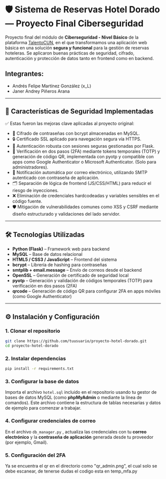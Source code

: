 # 🛡️ Sistema de Reservas Hotel Dorado — Proyecto Final Ciberseguridad

Proyecto final del módulo de **Ciberseguridad - Nivel Básico** de la plataforma [TalentoCUN](https://talentocun.tech/talentocun/index.php), en el que transformamos una aplicación web básica en una solución **segura y funcional** para la gestión de reservas hoteleras.
Se aplicaron buenas prácticas de seguridad, cifrado, autenticación y protección de datos tanto en frontend como en backend.

## Integrantes:
* Andrés Felipe Martínez González (x_L)
* Janer Andrey Piñeros Arana

---

## 🔐 Características de Seguridad Implementadas

✅ Estas fueron las mejoras clave aplicadas al proyecto original:

* 🔑 Cifrado de contraseñas con bcrypt almacenadas en MySQL.
* 🔒 Certificado SSL aplicado para navegación segura vía HTTPS.
* 🧾 Autenticación robusta con sesiones seguras gestionadas por Flask.
* 🧠 Verificación en dos pasos (2FA) mediante tokens temporales (TOTP) y generación de código QR, implementada con pyotp y compatible con apps como Google Authenticator o Microsoft Authenticator. (Solo para administradores).
* 📧 Notificación automática por correo electrónico, utilizando SMTP autenticado con contraseña de aplicación.
* 🗂️ Separación de lógica de frontend (JS/CSS/HTML) para reducir el riesgo de inyecciones.
* ❌ Eliminación de credenciales hardcodeadas y variables sensibles en el código fuente.
* 🛡️ Mitigación de vulnerabilidades comunes como XSS y CSRF mediante diseño estructurado y validaciones del lado servidor.

---

## 🛠️ Tecnologías Utilizadas

* **Python (Flask)** – Framework web para backend
* **MySQL** – Base de datos relacional
* **HTML5 / CSS3 / JavaScript** – Frontend del sistema
* **bcrypt** – Librería de hashing para contraseñas
* **smtplib + email.message** – Envío de correos desde el backend
* **OpenSSL** – Generación de certificado de seguridad local
* **pyotp** – Generación y validación de códigos temporales (TOTP) para verificación en dos pasos (2FA)
* **qrcode** – Generación de código QR para configurar 2FA en apps móviles (como Google Authenticator)

---

## ⚙️ Instalación y Configuración

### 1. Clonar el repositorio

```bash
git clone https://github.com/tuusuario/proyecto-hotel-dorado.git
cd proyecto-hotel-dorado
```

### 2. Instalar dependencias

```bash
pip install -r requirements.txt
```

### 3. Configurar la base de datos

Importa el archivo `hotel.sql` incluido en el repositorio usando tu gestor de bases de datos MySQL (como **phpMyAdmin** o mediante la línea de comandos).
Este archivo contiene la estructura de tablas necesarias y datos de ejemplo para comenzar a trabajar.

### 4. Configurar credenciales de correo

En el archivo `db_manager.py` , actualiza las credenciales con tu **correo electrónico** y la **contraseña de aplicación** generada desde tu proveedor (por ejemplo, Gmail).

### 5. Configuración del 2FA

Ya se encuentra el qr en el directorio como "qr_admin.png", el cual solo se debe escanear, de tenerse dudas el codigo esta en temp_mfa.py

